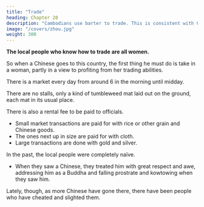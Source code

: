 ```yaml
---
title: "Trade"
heading: Chapter 20
description: "Cambodians use barter to trade. This is consistent with Chau Ju Kua's accounts"
image: "/covers/zhou.jpg"
weight: 300
---
```



**The local people who know how to trade are all women.** 

So when a Chinese goes to this country, the first thing he must do is take in a woman, partly in a view to profiting from her trading abilities.

There is a market every day from around 6 in the morning until midday. 

There are no stalls, only a kind of tumbleweed mat laid out on the ground, each mat in its usual place. 

There is also a rental fee to be paid to officials.

- Small market transactions are paid for with rice or other grain and Chinese goods. 
- The ones next up in size are paid for with cloth. 
- Large transactions are done with gold and silver. 

In the past, the local people were completely naïve.
- When they saw a Chinese, they treated him with great respect and awe, addressing him as a Buddha and falling prostrate and kowtowing when they saw him. 

Lately, though, as more Chinese have gone there, there have been people who have cheated and slighted them.
